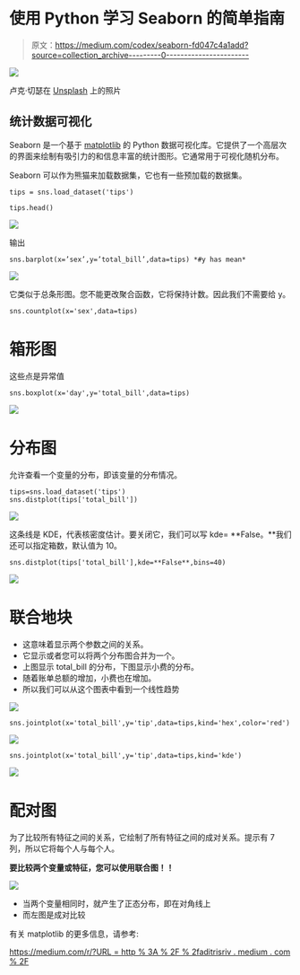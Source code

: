 # 使用 Python 学习 Seaborn 的简单指南

> 原文：<https://medium.com/codex/seaborn-fd047c4a1add?source=collection_archive---------0----------------------->

![](img/49a0f51e0d7d866b0c2555ff83ff842c.png)

卢克·切瑟在 [Unsplash](https://unsplash.com?utm_source=medium&utm_medium=referral) 上的照片

## 统计数据可视化

Seaborn 是一个基于 [matplotlib](https://matplotlib.org/) 的 Python 数据可视化库。它提供了一个高层次的界面来绘制有吸引力的和信息丰富的统计图形。它通常用于可视化随机分布。

Seaborn 可以作为熊猫来加载数据集，它也有一些预加载的数据集。

```
tips = sns.load_dataset('tips')

tips.head()
```

![](img/1442666a66f99b3db5f8d51cd201d5ae.png)

输出

```
sns.barplot(x=’sex’,y=’total_bill’,data=tips) *#y has mean*
```

![](img/ffa7d9a64f4d2f469ac25109fd514972.png)

它类似于总条形图。您不能更改聚合函数，它将保持计数。因此我们不需要给 y。

```
sns.countplot(x='sex',data=tips)
```

# 箱形图

这些点是异常值

```
sns.boxplot(x='day',y='total_bill',data=tips)
```

![](img/a9dc986aa82f69c21f9c34ae95d5114b.png)

# 分布图

允许查看一个变量的分布，即该变量的分布情况。

```
tips=sns.load_dataset('tips')
sns.distplot(tips['total_bill'])
```

![](img/86e43f90dcfcc031d877b922358eab23.png)

这条线是 KDE，代表核密度估计。要关闭它，我们可以写 kde= **False。**我们还可以指定箱数，默认值为 10。

```
sns.distplot(tips['total_bill'],kde=**False**,bins=40)
```

![](img/7e0430663fffdab1697a6d828e2e2fe2.png)

# 联合地块

*   这意味着显示两个参数之间的关系。
*   它显示或者您可以将两个分布图合并为一个。
*   上图显示 total_bill 的分布，下图显示小费的分布。
*   随着账单总额的增加，小费也在增加。
*   所以我们可以从这个图表中看到一个线性趋势

![](img/517c632d5dfdc39dcca797898272fc83.png)

```
sns.jointplot(x='total_bill',y='tip',data=tips,kind='hex',color='red')
```

![](img/34066388d22caed2ab7473cd8e226ae0.png)

```
sns.jointplot(x='total_bill',y='tip',data=tips,kind='kde')
```

![](img/e30b6c9b8b9b3c17b3421ed0d2a4d96d.png)

# 配对图

为了比较所有特征之间的关系，它绘制了所有特征之间的成对关系。提示有 7 列，所以它将每个人与每个人。

**要比较两个变量或特征，您可以使用联合图！！**

![](img/1e9007162b8ee7e8bd52dd6d67e5bf13.png)

*   当两个变量相同时，就产生了正态分布，即在对角线上
*   而左图是成对比较

有关 matplotlib 的更多信息，请参考:

[https://medium.com/r/?URL = http % 3A % 2F % 2faditrisriv . medium . com % 2F](http://aditrisriv.medium.com/)